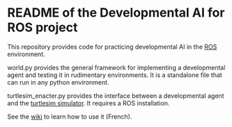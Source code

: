 # README of the Developmental AI for ROS project

This repository provides code for practicing developmental AI in the [ROS](https://www.ros.org/) environment.

world.py provides the general framework for implementing a developmental agent and testing it in rudimentary environments. 
It is a standalone file that can run in any python environment.

turtlesim_enacter.py provides the interface between a developmental agent and the [turtlesim simulator](http://wiki.ros.org/turtlesim). 
It requires a ROS installation. 

See the [wiki](https://github.com/OlivierGeorgeon/TestROS/wiki) to learn how to use it (French).

